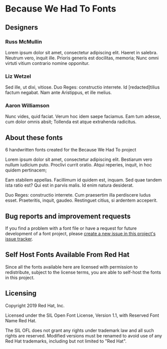 # Because We Had To Fonts

## Designers

### Russ McMullin 

Lorem ipsum dolor sit amet, consectetur adipiscing elit. Haeret in salebra. Neutrum vero, inquit ille. Prioris generis est docilitas, memoria; Nunc omni virtuti vitium contrario nomine opponitur.


### Liz Wetzel 

Sed ille, ut dixi, vitiose. Duo Reges: constructio interrete. Id [redacted]tilius factum negabat. Nam ante Aristippus, et ille melius.


### Aaron Williamson 

Nunc vides, quid faciat. Verum hoc idem saepe faciamus. Eam tum adesse, cum dolor omnis absit; Tollenda est atque extrahenda radicitus.


## About these fonts 

6 handwritten fonts created for the Because We Had To project

Lorem ipsum dolor sit amet, consectetur adipiscing elit. Bestiarum vero nullum iudicium puto. Proclivi currit oratio. Atqui reperies, inquit, in hoc quidem pertinacem; 

Eam stabilem appellas. Facillimum id quidem est, inquam. Sed quae tandem ista ratio est? Qui est in parvis malis. Id enim natura desiderat.

Duo Reges: constructio interrete. Cum praesertim illa perdiscere ludus esset. Praeteritis, inquit, gaudeo. Restinguet citius, si ardentem acceperit.


## Bug reports and improvement requests

If you find a problem with a font file or have a request for future development of a font project, please [create a new issue in this project's issue tracker](https://github.com/RedHatOfficial/RedHatFont/issues).

## Self Host Fonts Available From Red Hat

Since all the fonts available here are licensed with permission to redistribute, subject to the license terms, you are able to self-host the fonts in this project.

## Licensing

Copyright 2019 Red Hat, Inc.

Licensed under the SIL Open Font License, Version 1.1, with Reserved Font Name Red Hat. 

The SIL OFL does not grant any rights under trademark law and all such rights are reserved. Modified versions must be renamed to avoid use of any Red Hat trademarks, including but not limited to "Red Hat".
